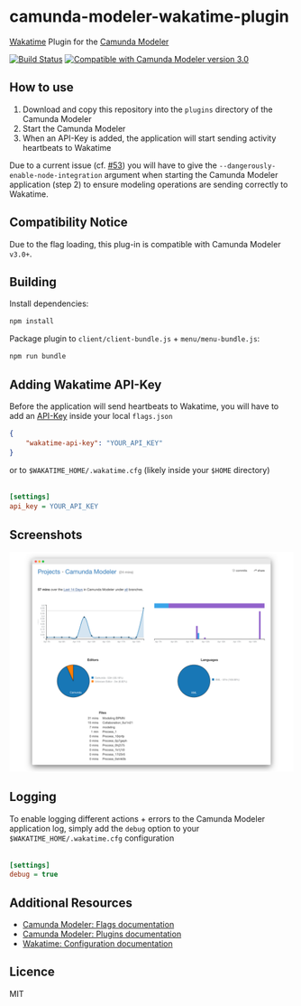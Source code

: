 # camunda-modeler-wakatime-plugin
[Wakatime](https://wakatime.com) Plugin for the [Camunda Modeler](https://github.com/camunda/camunda-modeler)

[![Build Status](https://travis-ci.org/pinussilvestrus/camunda-modeler-wakatime-plugin.svg?branch=master)](https://travis-ci.org/pinussilvestrus/camunda-modeler-wakatime-plugin) [![Compatible with Camunda Modeler version 3.0](https://img.shields.io/badge/Camunda%20Modeler-3.0+-blue.svg)](https://github.com/camunda/camunda-modeler)

## How to use

1. Download and copy this repository into the `plugins` directory of the Camunda Modeler
2. Start the Camunda Modeler
3. When an API-Key is added, the application will start sending activity heartbeats to Wakatime

Due to a current issue (cf. [#53](https://github.com/pinussilvestrus/camunda-modeler-wakatime-plugin/issues/53)) you will have to give the `--dangerously-enable-node-integration` argument when starting the Camunda Modeler application (step 2) to ensure modeling operations are sending correctly to Wakatime.


## Compatibility Notice

Due to the flag loading, this plug-in is compatible with Camunda Modeler `v3.0+`.

## Building

Install dependencies:

```sh
npm install
```

Package plugin to `client/client-bundle.js` + `menu/menu-bundle.js`:

```sh
npm run bundle
```


## Adding Wakatime API-Key

Before the application will send heartbeats to Wakatime, you will have to add an [API-Key](https://wakatime.com/faq#api-key) inside your local `flags.json`

```json
{
    "wakatime-api-key": "YOUR_API_KEY"
}
```

or to `$WAKATIME_HOME/.wakatime.cfg` (likely inside your `$HOME` directory)

```ini

[settings]
api_key = YOUR_API_KEY

```

## Screenshots

![](./resources/wakatime-screenshot.png)

## Logging

To enable logging different actions + errors to the Camunda  Modeler application log, simply add the `debug` option to your `$WAKATIME_HOME/.wakatime.cfg` configuration

```ini

[settings]
debug = true

```


## Additional Resources

* [Camunda Modeler: Flags documentation](https://github.com/camunda/camunda-modeler/tree/master/docs/flags)
* [Camunda Modeler: Plugins documentation](https://github.com/camunda/camunda-modeler/tree/master/docs/plugins)
* [Wakatime: Configuration documentation](https://github.com/wakatime/wakatime#configuring)


## Licence

MIT

